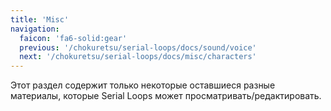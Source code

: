```yaml
---
title: 'Misc'
navigation:
  faicon: 'fa6-solid:gear'
  previous: '/chokuretsu/serial-loops/docs/sound/voice'
  next: '/chokuretsu/serial-loops/docs/misc/characters'
---
```


Этот раздел содержит только некоторые оставшиеся разные материалы, которые Serial Loops может просматривать/редактировать.